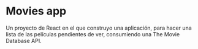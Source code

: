 # Movies app

Un proyecto de React en el que construyo una aplicación, para hacer una lista de las películas pendientes de ver,
consumiendo una The Movie Database API.

